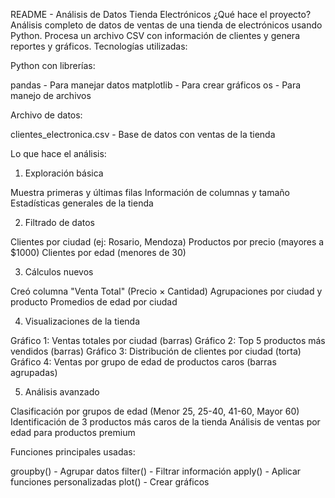 README - Análisis de Datos Tienda Electrónicos
¿Qué hace el proyecto?
Análisis completo de datos de ventas de una tienda de electrónicos usando Python. Procesa un archivo CSV con información de clientes y genera reportes y gráficos.
Tecnologías utilizadas:

Python con librerías:

pandas - Para manejar datos
matplotlib - Para crear gráficos
os - Para manejo de archivos



Archivo de datos:

clientes_electronica.csv - Base de datos con ventas de la tienda

Lo que hace el análisis:
1. Exploración básica

Muestra primeras y últimas filas
Información de columnas y tamaño
Estadísticas generales de la tienda

2. Filtrado de datos

Clientes por ciudad (ej: Rosario, Mendoza)
Productos por precio (mayores a $1000)
Clientes por edad (menores de 30)

3. Cálculos nuevos

Creó columna "Venta Total" (Precio × Cantidad)
Agrupaciones por ciudad y producto
Promedios de edad por ciudad

4. Visualizaciones de la tienda

Gráfico 1: Ventas totales por ciudad (barras)
Gráfico 2: Top 5 productos más vendidos (barras)
Gráfico 3: Distribución de clientes por ciudad (torta)
Gráfico 4: Ventas por grupo de edad de productos caros (barras agrupadas)

5. Análisis avanzado

Clasificación por grupos de edad (Menor 25, 25-40, 41-60, Mayor 60)
Identificación de 3 productos más caros de la tienda
Análisis de ventas por edad para productos premium

Funciones principales usadas:

groupby() - Agrupar datos
filter() - Filtrar información
apply() - Aplicar funciones personalizadas
plot() - Crear gráficos
